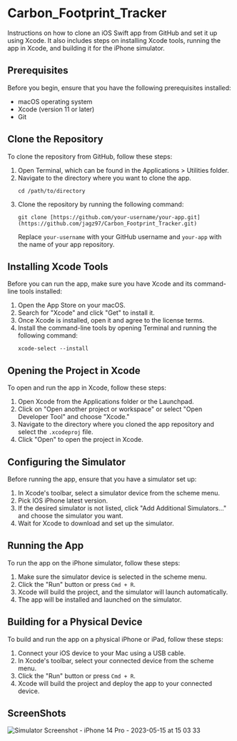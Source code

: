 # Carbon_Footprint_Tracker

Instructions on how to clone an iOS Swift app from GitHub and set it up using Xcode. It also includes steps on installing Xcode tools, running the app in Xcode, and building it for the iPhone simulator.

## Prerequisites
Before you begin, ensure that you have the following prerequisites installed:

- macOS operating system
- Xcode (version 11 or later)
- Git

## Clone the Repository
To clone the repository from GitHub, follow these steps:

1. Open Terminal, which can be found in the Applications > Utilities folder.
2. Navigate to the directory where you want to clone the app.
   ```
   cd /path/to/directory
   ```
3. Clone the repository by running the following command:
   ```
   git clone [https://github.com/your-username/your-app.git](https://github.com/jagz97/Carbon_Footprint_Tracker.git)
   ```
   Replace `your-username` with your GitHub username and `your-app` with the name of your app repository.

## Installing Xcode Tools
Before you can run the app, make sure you have Xcode and its command-line tools installed:

1. Open the App Store on your macOS.
2. Search for "Xcode" and click "Get" to install it.
3. Once Xcode is installed, open it and agree to the license terms.
4. Install the command-line tools by opening Terminal and running the following command:
   ```
   xcode-select --install
   ```

## Opening the Project in Xcode
To open and run the app in Xcode, follow these steps:

1. Open Xcode from the Applications folder or the Launchpad.
2. Click on "Open another project or workspace" or select "Open Developer Tool" and choose "Xcode."
3. Navigate to the directory where you cloned the app repository and select the `.xcodeproj` file.
4. Click "Open" to open the project in Xcode.

## Configuring the Simulator
Before running the app, ensure that you have a simulator set up:

1. In Xcode's toolbar, select a simulator device from the scheme menu.
2. Pick IOS iPhone latest version. 
3. If the desired simulator is not listed, click "Add Additional Simulators..." and choose the simulator you want.
4. Wait for Xcode to download and set up the simulator.

## Running the App
To run the app on the iPhone simulator, follow these steps:

1. Make sure the simulator device is selected in the scheme menu.
2. Click the "Run" button or press `Cmd + R`.
3. Xcode will build the project, and the simulator will launch automatically.
4. The app will be installed and launched on the simulator.

## Building for a Physical Device
To build and run the app on a physical iPhone or iPad, follow these steps:

1. Connect your iOS device to your Mac using a USB cable.
2. In Xcode's toolbar, select your connected device from the scheme menu.
3. Click the "Run" button or press `Cmd + R`.
4. Xcode will build the project and deploy the app to your connected device.

## ScreenShots

![Simulator Screenshot - iPhone 14 Pro - 2023-05-15 at 15 03 33](https://github.com/jagz97/Carbon_Footprint_Tracker/assets/68725607/272e5c8e-e277-4278-ace2-a5e65a480027)
